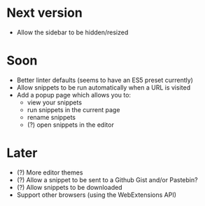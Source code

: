 # Next version

* Allow the sidebar to be hidden/resized

# Soon

* Better linter defaults (seems to have an ES5 preset currently)
* Allow snippets to be run automatically when a URL is visited
* Add a popup page which allows you to:
  * view your snippets
  * run snippets in the current page
  * rename snippets
  * (?) open snippets in the editor

# Later

* (?) More editor themes
* (?) Allow a snippet to be sent to a Github Gist and/or Pastebin?
* (?) Allow snippets to be downloaded
* Support other browsers (using the WebExtensions API)
